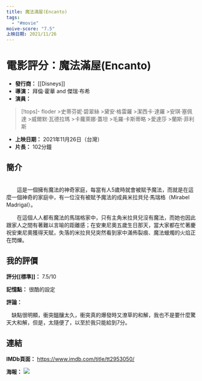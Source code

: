 ```yaml
---
title: 魔法滿屋(Encanto)
tags:
  - "#movie"
moive-score: "7.5"
上映日期: 2021/11/26
---
```


# 電影評分：魔法滿屋(Encanto)
- **發行商：** [[Disneys]]
- **導演：** 拜倫·霍華 and 傑瑞·布希
- **演員：** 
>[!tops]- floder
    >史蒂芬妮·碧翠絲
    >黛安·格雷羅
    >潔西卡·達羅
    >安琪·塞佩達
    >威爾默·瓦德拉瑪
    >卡蘿萊娜·蓋坦
    >毛羅·卡斯蒂略
    >愛達莎
    >蘭斯·菲利斯
- **上映日期：** 2021年11月26日（台灣）
- **片長：** 102分鐘

## 簡介
<br>&emsp;&emsp;這是一個擁有魔法的神奇家庭，每當有人5歲時就會被賦予魔法，而就是在這麼一個神奇的家庭中，有一位沒有被賦予魔法的成員米拉貝兒·馬瑞格（Mirabel Madrigal）。

&emsp;&emsp;在這個人人都有魔法的馬瑞格家中，只有主角米拉貝兒沒有魔法，而她也因此跟家人之間有著難以言喻的距離感；在安東尼奧五歲生日那天，當大家都在忙著慶祝安東尼奧獲得天賦，失落的米拉貝兒突然看到家中滿佈裂痕、魔法蠟燭的火焰正在閃爍。


## 我的評價
**評分[[標準]]：** 7.5/10

**記憶點：** 很酷的設定

**評論：**

&emsp;缺點很明顯，衝突醞釀太久，衝突真的爆發時又潦草的和解，我也不是要什麼驚天大和解，但是，太隨便了，以至於我只能給到7分。
## 連結
**IMDb頁面：** https://www.imdb.com/title/tt2953050/ 

**海報：** 
![](MV5BNjE5NzA4ZDctOTJkZi00NzM0LTkwOTYtMDI4MmNkMzIxODhkXkEyXkFqcGdeQXVyNjY1MTg4Mzc@._V1_FMjpg_UY3000_.jpg)